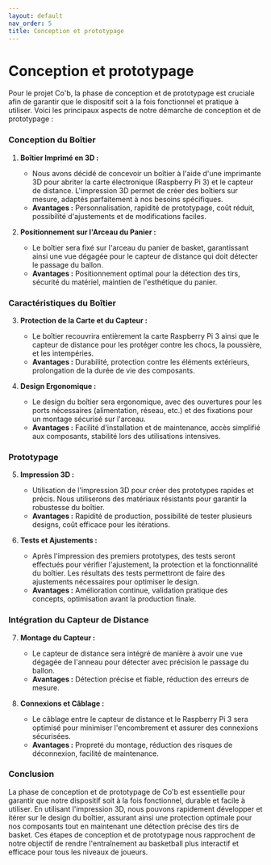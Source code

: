 ```yaml
---
layout: default
nav_order: 5
title: Conception et prototypage
---
```


# Conception et prototypage

Pour le projet Co'b, la phase de conception et de prototypage est cruciale afin de garantir que le dispositif soit à la fois fonctionnel et pratique à utiliser. Voici les principaux aspects de notre démarche de conception et de prototypage :

### Conception du Boîtier

1. **Boîtier Imprimé en 3D :**
   - Nous avons décidé de concevoir un boîtier à l'aide d'une imprimante 3D pour abriter la carte électronique (Raspberry Pi 3) et le capteur de distance. L'impression 3D permet de créer des boîtiers sur mesure, adaptés parfaitement à nos besoins spécifiques.
   - **Avantages :** Personnalisation, rapidité de prototypage, coût réduit, possibilité d'ajustements et de modifications faciles.

2. **Positionnement sur l'Arceau du Panier :**
   - Le boîtier sera fixé sur l'arceau du panier de basket, garantissant ainsi une vue dégagée pour le capteur de distance qui doit détecter le passage du ballon.
   - **Avantages :** Positionnement optimal pour la détection des tirs, sécurité du matériel, maintien de l'esthétique du panier.

### Caractéristiques du Boîtier

3. **Protection de la Carte et du Capteur :**
   - Le boîtier recouvrira entièrement la carte Raspberry Pi 3 ainsi que le capteur de distance pour les protéger contre les chocs, la poussière, et les intempéries.
   - **Avantages :** Durabilité, protection contre les éléments extérieurs, prolongation de la durée de vie des composants.

4. **Design Ergonomique :**
   - Le design du boîtier sera ergonomique, avec des ouvertures pour les ports nécessaires (alimentation, réseau, etc.) et des fixations pour un montage sécurisé sur l'arceau.
   - **Avantages :** Facilité d'installation et de maintenance, accès simplifié aux composants, stabilité lors des utilisations intensives.

### Prototypage

5. **Impression 3D :**
   - Utilisation de l'impression 3D pour créer des prototypes rapides et précis. Nous utiliserons des matériaux résistants pour garantir la robustesse du boîtier.
   - **Avantages :** Rapidité de production, possibilité de tester plusieurs designs, coût efficace pour les itérations.

6. **Tests et Ajustements :**
   - Après l'impression des premiers prototypes, des tests seront effectués pour vérifier l'ajustement, la protection et la fonctionnalité du boîtier. Les résultats des tests permettront de faire des ajustements nécessaires pour optimiser le design.
   - **Avantages :** Amélioration continue, validation pratique des concepts, optimisation avant la production finale.

### Intégration du Capteur de Distance

7. **Montage du Capteur :**
   - Le capteur de distance sera intégré de manière à avoir une vue dégagée de l'anneau pour détecter avec précision le passage du ballon.
   - **Avantages :** Détection précise et fiable, réduction des erreurs de mesure.

8. **Connexions et Câblage :**
   - Le câblage entre le capteur de distance et le Raspberry Pi 3 sera optimisé pour minimiser l'encombrement et assurer des connexions sécurisées.
   - **Avantages :** Propreté du montage, réduction des risques de déconnexion, facilité de maintenance.

### Conclusion

La phase de conception et de prototypage de Co'b est essentielle pour garantir que notre dispositif soit à la fois fonctionnel, durable et facile à utiliser. En utilisant l'impression 3D, nous pouvons rapidement développer et itérer sur le design du boîtier, assurant ainsi une protection optimale pour nos composants tout en maintenant une détection précise des tirs de basket. Ces étapes de conception et de prototypage nous rapprochent de notre objectif de rendre l'entraînement au basketball plus interactif et efficace pour tous les niveaux de joueurs.
